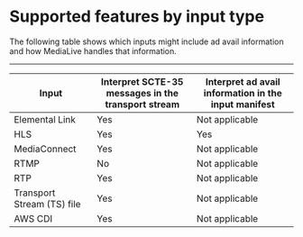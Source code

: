 # Supported features by input type<a name="input-processing-options"></a>

The following table shows which inputs might include ad avail information and how MediaLive handles that information\. 


****  

| Input | Interpret SCTE\-35 messages in the transport stream | Interpret ad avail information in the input manifest | 
| --- | --- | --- | 
| Elemental Link |  Yes  | Not applicable | 
| HLS |  Yes  | Yes | 
| MediaConnect | Yes | Not applicable | 
| RTMP | No | Not applicable | 
| RTP | Yes | Not applicable | 
| Transport Stream \(TS\) file | Yes | Not applicable | 
| AWS CDI | Yes | Not applicable | 